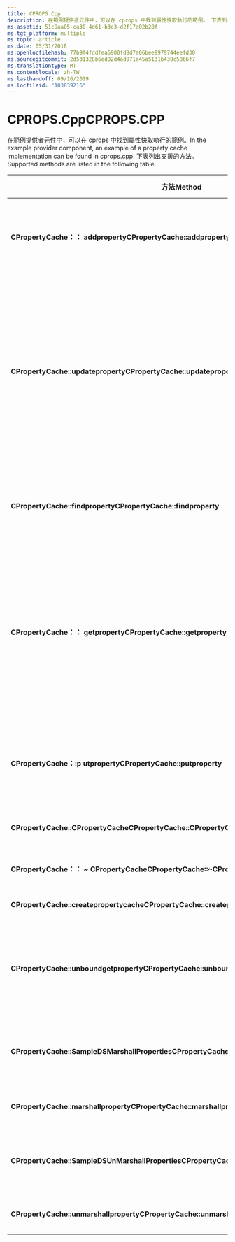 ```yaml
---
title: CPROPS.Cpp
description: 在範例提供者元件中，可以在 cprops 中找到屬性快取執行的範例。 下表列出支援的方法。
ms.assetid: 51c9aa05-ca30-4d61-b3e3-d2f17a02b28f
ms.tgt_platform: multiple
ms.topic: article
ms.date: 05/31/2018
ms.openlocfilehash: 77b9f4fddfea6900fd8d7a06bee9979744eefd30
ms.sourcegitcommit: 2d531328b6ed82d4ad971a45a5131b430c5866f7
ms.translationtype: MT
ms.contentlocale: zh-TW
ms.lasthandoff: 09/16/2019
ms.locfileid: "103839216"
---
```

# <a name="cpropscpp"></a><span data-ttu-id="d88de-104">CPROPS.Cpp</span><span class="sxs-lookup"><span data-stu-id="d88de-104">CPROPS.CPP</span></span>

<span data-ttu-id="d88de-105">在範例提供者元件中，可以在 cprops 中找到屬性快取執行的範例。</span><span class="sxs-lookup"><span data-stu-id="d88de-105">In the example provider component, an example of a property cache implementation can be found in cprops.cpp.</span></span> <span data-ttu-id="d88de-106">下表列出支援的方法。</span><span class="sxs-lookup"><span data-stu-id="d88de-106">Supported methods are listed in the following table.</span></span>



| <span data-ttu-id="d88de-107">方法</span><span class="sxs-lookup"><span data-stu-id="d88de-107">Method</span></span>                                           | <span data-ttu-id="d88de-108">描述</span><span class="sxs-lookup"><span data-stu-id="d88de-108">Description</span></span>                                                                                                         |
|--------------------------------------------------|---------------------------------------------------------------------------------------------------------------------|
| <span data-ttu-id="d88de-109">**CPropertyCache：： addproperty**</span><span class="sxs-lookup"><span data-stu-id="d88de-109">**CPropertyCache::addproperty**</span></span>                  | <span data-ttu-id="d88de-110">藉由加入新的屬性快取來擴充它。</span><span class="sxs-lookup"><span data-stu-id="d88de-110">Extend the property cache by adding a new one.</span></span>                                                                      |
| <span data-ttu-id="d88de-111">**CPropertyCache::updateproperty**</span><span class="sxs-lookup"><span data-stu-id="d88de-111">**CPropertyCache::updateproperty**</span></span>               | <span data-ttu-id="d88de-112">查閱屬性，釋出其內容，並改用新的值;然後，將此屬性的快取標記為已變更。</span><span class="sxs-lookup"><span data-stu-id="d88de-112">Look up the property, free its contents, and use new values instead; then mark the cache changed for this property.</span></span> |
| <span data-ttu-id="d88de-113">**CPropertyCache::findproperty**</span><span class="sxs-lookup"><span data-stu-id="d88de-113">**CPropertyCache::findproperty**</span></span>                 | <span data-ttu-id="d88de-114">依名稱查閱此屬性;儲存其索引。</span><span class="sxs-lookup"><span data-stu-id="d88de-114">Look up this property by name; save its index.</span></span>                                                                      |
| <span data-ttu-id="d88de-115">**CPropertyCache：： getproperty**</span><span class="sxs-lookup"><span data-stu-id="d88de-115">**CPropertyCache::getproperty**</span></span>                  | <span data-ttu-id="d88de-116">在快取中尋找屬性（如果有的話），否則呼叫 **GetInfo**。</span><span class="sxs-lookup"><span data-stu-id="d88de-116">Find the property in the cache if available, otherwise call **GetInfo**.</span></span> <span data-ttu-id="d88de-117">設定索引，並複製新值。</span><span class="sxs-lookup"><span data-stu-id="d88de-117">Set the index and copy in the new values.</span></span>  |
| <span data-ttu-id="d88de-118">**CPropertyCache：:p utproperty**</span><span class="sxs-lookup"><span data-stu-id="d88de-118">**CPropertyCache::putproperty**</span></span>                  | <span data-ttu-id="d88de-119">尋找屬性。</span><span class="sxs-lookup"><span data-stu-id="d88de-119">Find the property.</span></span> <span data-ttu-id="d88de-120">釋出，並放入新值。</span><span class="sxs-lookup"><span data-stu-id="d88de-120">Free what was there and put in new values.</span></span>                                                       |
| <span data-ttu-id="d88de-121">**CPropertyCache::CPropertyCache**</span><span class="sxs-lookup"><span data-stu-id="d88de-121">**CPropertyCache::CPropertyCache**</span></span>               | <span data-ttu-id="d88de-122">標準的函式。</span><span class="sxs-lookup"><span data-stu-id="d88de-122">Standard constructor.</span></span>                                                                                               |
| <span data-ttu-id="d88de-123">**CPropertyCache：： ~ CPropertyCache**</span><span class="sxs-lookup"><span data-stu-id="d88de-123">**CPropertyCache::~CPropertyCache**</span></span>              | <span data-ttu-id="d88de-124">標準的函式。</span><span class="sxs-lookup"><span data-stu-id="d88de-124">Standard destructor.</span></span>                                                                                                |
| <span data-ttu-id="d88de-125">**CPropertyCache::createpropertycache**</span><span class="sxs-lookup"><span data-stu-id="d88de-125">**CPropertyCache::createpropertycache**</span></span>          | <span data-ttu-id="d88de-126">建立快取。</span><span class="sxs-lookup"><span data-stu-id="d88de-126">Create the cache.</span></span>                                                                                                   |
| <span data-ttu-id="d88de-127">**CPropertyCache::unboundgetproperty**</span><span class="sxs-lookup"><span data-stu-id="d88de-127">**CPropertyCache::unboundgetproperty**</span></span>           | <span data-ttu-id="d88de-128">在快取中尋找屬性，並將它設定為這些值。</span><span class="sxs-lookup"><span data-stu-id="d88de-128">Find the property in the cache and set it to these values.</span></span>                                                          |
| <span data-ttu-id="d88de-129">**CPropertyCache::SampleDSMarshallProperties**</span><span class="sxs-lookup"><span data-stu-id="d88de-129">**CPropertyCache::SampleDSMarshallProperties**</span></span>   | <span data-ttu-id="d88de-130">封送處理屬性資料和值。</span><span class="sxs-lookup"><span data-stu-id="d88de-130">Marshal property data and values.</span></span>                                                                                   |
| <span data-ttu-id="d88de-131">**CPropertyCache::marshallproperty**</span><span class="sxs-lookup"><span data-stu-id="d88de-131">**CPropertyCache::marshallproperty**</span></span>             | <span data-ttu-id="d88de-132">封送處理屬性。</span><span class="sxs-lookup"><span data-stu-id="d88de-132">Marshal a property.</span></span>                                                                                                 |
| <span data-ttu-id="d88de-133">**CPropertyCache::SampleDSUnMarshallProperties**</span><span class="sxs-lookup"><span data-stu-id="d88de-133">**CPropertyCache::SampleDSUnMarshallProperties**</span></span> | <span data-ttu-id="d88de-134">Unmarshal 屬性資料和值。</span><span class="sxs-lookup"><span data-stu-id="d88de-134">Unmarshal property data and values.</span></span>                                                                                 |
| <span data-ttu-id="d88de-135">**CPropertyCache::unmarshallproperty**</span><span class="sxs-lookup"><span data-stu-id="d88de-135">**CPropertyCache::unmarshallproperty**</span></span>           | <span data-ttu-id="d88de-136">Unmarshal 屬性。</span><span class="sxs-lookup"><span data-stu-id="d88de-136">Unmarshal a property.</span></span>                                                                                               |



 

 

 




